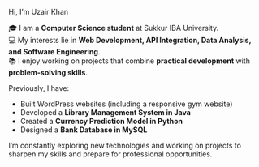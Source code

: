 Hi, I’m Uzair Khan 

🎓 I am a **Computer Science student** at Sukkur IBA University.  
💻 My interests lie in **Web Development, API Integration, Data Analysis, and Software Engineering**.  
📚 I enjoy working on projects that combine **practical development** with **problem-solving skills**.  

Previously, I have:  
- Built WordPress websites (including a responsive gym website)  
- Developed a **Library Management System in Java**  
- Created a **Currency Prediction Model in Python**  
- Designed a **Bank Database in MySQL**  

I’m constantly exploring new technologies and working on projects to sharpen my skills and prepare for professional opportunities.  
